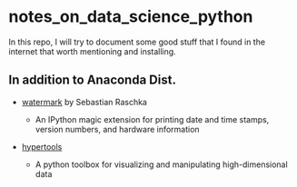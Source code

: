 # notes_on_data_science_python

In this repo, I will try to document some good stuff that I found in the internet that worth mentioning and installing.

## In addition to Anaconda Dist.

* [watermark](https://github.com/rasbt/watermark) by Sebastian Raschka
    * An IPython magic extension for printing date and time stamps, version numbers, and hardware information

* [hypertools](https://github.com/ContextLab/hypertools) 
    * A python toolbox for visualizing and manipulating high-dimensional data
